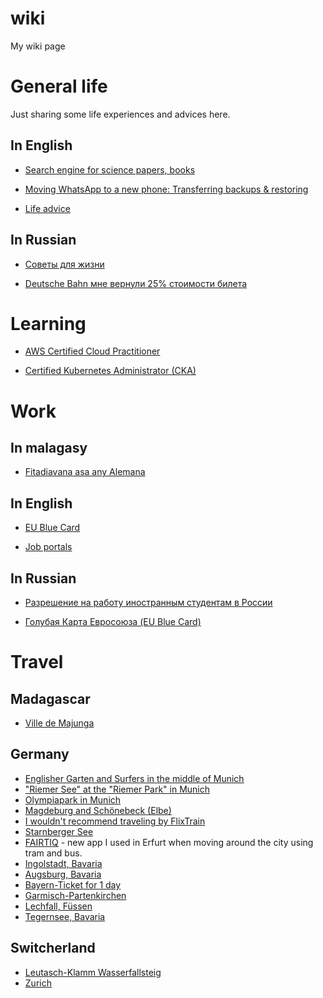 # wiki
My wiki page


# General life

Just sharing some life experiences and advices here.


## In English

- [Search engine for science papers, books](https://github.com/alfredorefana/wiki/blob/main/general/search-engine-sites-for-books-and-science-papers.md)

- [Moving WhatsApp to a new phone: Transferring backups & restoring](https://github.com/alfredorefana/wiki/blob/main/general/search-engine-sites-for-books-and-science-papers.md)

- [Life advice](https://github.com/alfredorefana/wiki/blob/main/general/Life-advices.md)


## In Russian

- [Советы для жизни](https://github.com/alfredorefana/wiki/blob/main/general/Life-advices.md)

- [Deutsche Bahn мне вернули 25% стоимости билета](https://github.com/alfredorefana/wiki/blob/main/general/deutsche-bahn-passenger-rights.md)


# Learning

- [AWS Certified Cloud Practitioner](https://github.com/alfredorefana/wiki/blob/main/learning/aws-cloud-parctitioner.md)

- [Certified Kubernetes Administrator (CKA)](https://github.com/alfredorefana/wiki/blob/main/learning/cka--k8s-certified-admin.md)



# Work

## In malagasy 

- [Fitadiavana asa any Alemana](https://github.com/alfredorefana/wiki/blob/main/work/Fitadiavana-asa-any-Alemana.md)


## In English

- [EU Blue Card](https://github.com/alfredorefana/wiki/blob/main/work/EU-Blue-Card.md)

- [Job portals](https://github.com/alfredorefana/wiki/blob/main/work/Job-portals.md)



## In Russian

- [Разрешение на работу иностранным студентам в России](https://github.com/alfredorefana/wiki/blob/main/work/Work-permit-for-students-in-Russia.md)

- [Голубая Карта Евросоюза (EU Blue Card)](https://github.com/alfredorefana/wiki/blob/main/work/EU-Blue-Card-Russian-Version.md)


# Travel

## Madagascar

- [Ville de Majunga](https://t.me/JaolahyMG/249)


## Germany

- [Englisher Garten and Surfers in the middle of Munich](https://t.me/JaolahyMG/92)
- ["Riemer See" at the "Riemer Park" in Munich](https://t.me/JaolahyMG/116)
- [Olympiapark in Munich](https://t.me/JaolahyMG/121)
- [Magdeburg and Schönebeck (Elbe)](https://t.me/JaolahyMG/149)
- [I wouldn't recommend traveling by FlixTrain](https://t.me/JaolahyMG/150)
- [Starnberger See](https://t.me/JaolahyMG/153)
- [FAIRTIQ](https://t.me/JaolahyMG/183) - new app I used in Erfurt when moving around the city using tram and bus.
- [Ingolstadt, Bavaria](https://t.me/JaolahyMG/269)
- [Augsburg, Bavaria](https://t.me/JaolahyMG/278)
- [Bayern-Ticket for 1 day](https://t.me/JaolahyMG/288)
- [Garmisch-Partenkirchen](https://t.me/JaolahyMG/295)
- [Lechfall, Füssen](https://t.me/JaolahyMG/339)
- [Tegernsee, Bavaria](https://t.me/JaolahyMG/334)



## Switcherland

- [Leutasch-Klamm Wasserfallsteig](https://t.me/JaolahyMG/158)
- [Zurich](https://t.me/JaolahyMG/345)